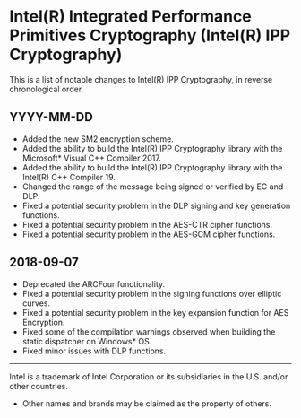 # Intel(R) Integrated Performance Primitives Cryptography (Intel(R) IPP Cryptography)

This is a list of notable changes to Intel(R) IPP Cryptography, in reverse chronological order.

## YYYY-MM-DD
- Added the new SM2 encryption scheme.
- Added the ability to build the Intel(R) IPP Cryptography library with the Microsoft* Visual C++ Compiler 2017.
- Added the ability to build the Intel(R) IPP Cryptography library with the Intel(R) C++ Compiler 19.
- Changed the range of the message being signed or verified by EC and DLP.
- Fixed a potential security problem in the DLP signing and key generation functions.
- Fixed a potential security problem in the AES-CTR cipher functions.
- Fixed a potential security problem in the AES-GCM cipher functions.

## 2018-09-07
- Deprecated the ARCFour functionality.
- Fixed a potential security problem in the signing functions over elliptic curves.
- Fixed a potential security problem in the key expansion function for AES Encryption.
- Fixed some of the compilation warnings observed when building the static dispatcher on Windows* OS.
- Fixed minor issues with DLP functions.


------------------------------------------------------------------------
Intel is a trademark of Intel Corporation or its subsidiaries in the U.S. and/or other countries.
* Other names and brands may be claimed as the property of others.
